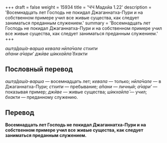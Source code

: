 +++
draft = false
weight = 15934
title = 'ЧЧ Мадхйа 1.22'
description = 'Восемнадцать лет Господь не покидал Джаганнатха-Пури и на собственном примере учил все живые существа, как следует заниматься преданным служением.'
summary = 'Восемнадцать лет Господь не покидал Джаганнатха-Пури и на собственном примере учил все живые существа, как следует заниматься преданным служением.'
+++

_ашт̣а̄даш́а-варша кевала нӣла̄чале стхити  
а̄пани а̄чари’ джӣве ш́икха̄ила̄ бхакти_

## Пословный перевод

_ашт̣а̄даш́а_\-_варша_ — восемнадцать лет; _кевала_ — только; _нӣла̄чале_ — в Джаганнатха-Пури; _стхити_ — пребывание; _а̄пани_ — личный; _а̄чари’_ — показывая пример; _джӣве_ — живые существа; _ш́икха̄ила̄_ — учил; _бхакти_ — преданному служению.

## Перевод

**Восемнадцать лет Господь не покидал Джаганнатха-Пури и на собственном примере учил все живые существа, как следует заниматься преданным служением.**
